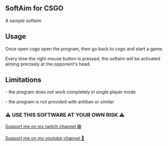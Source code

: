 ## SoftAim for CSGO

A sample softaim

## Usage

Once open csgo open the program, then go back to csgo and start a game.

Every time the right mouse button is pressed, the softaim will be activated aiming precisely at the opponent's head.

## Limitations

\- the program does not work completely in single player mode 

\- the program is not provided with antiban or similar

### ⚠️ USE THIS SOFTWARE AT YOUR OWN RISK ⚠️

[Support me on my twitch channel 🟣](twitch.tv/tha_nixo)

[Support me on my youtube channel 🔴](https://youtube.com/@tha_nixo)